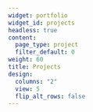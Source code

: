 ```yaml
---
widget: portfolio
widget_id: projects
headless: true
content:
  page_type: project
  filter_default: 0
weight: 60
title: Projects
design:
  columns: "2"
  view: 5
  flip_alt_rows: false
---
```

